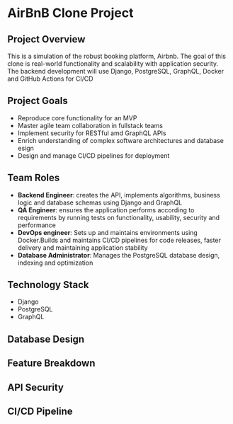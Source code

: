 # AirBnB Clone Project
## Project Overview
This is a simulation of the robust booking platform, Airbnb. The goal of this clone is real-world functionality and scalability with application security. The backend development will use Django, PostgreSQL, GraphQL, Docker and GitHub Actions for CI/CD 

## Project Goals
- Reproduce core functionality for an MVP
- Master agile team  collaboration in fullstack teams
- Implement security for RESTful amd GraphQL APIs
- Enrich understanding of complex software architectures and database esign
- Design and manage CI/CD pipelines for deployment

## Team Roles
- **Backend Engineer**: creates the API, implements algorithms, business logic and database schemas  using Django and GraphQL
- **QA Engineer**: ensures the application performs according to requirements by running tests on functionality, usability, security and performance
- **DevOps engineer**: Sets up and maintains environments using Docker.Builds and maintains CI/CD pipelines for code releases, faster delivery and maintaining application stability
- **Database Administrator**:  Manages the PostgreSQL database design, indexing and optimization



## Technology Stack
- Django
- PostgreSQL
- GraphQL

## Database Design

## Feature Breakdown

## API Security

## CI/CD Pipeline